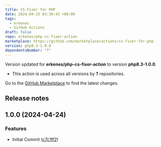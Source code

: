 ```yaml
---
title: CS-Fixer for PHP
date: 2024-04-25 03:30:43 +00:00
tags:
  - erkenes
  - GitHub Actions
draft: false
repo: erkenes/php-cs-fixer-action
marketplace: https://github.com/marketplace/actions/cs-fixer-for-php
version: php8.3-1.0.0
dependentsNumber: "?"
---
```



Version updated for **erkenes/php-cs-fixer-action** to version **php8.3-1.0.0**.
- This action is used across all versions by **?** repositories.

Go to the [GitHub Marketplace](https://github.com/marketplace/actions/cs-fixer-for-php) to find the latest changes.

## Release notes

## 1.0.0 (2024-04-24)


### Features

* Initial Commit ([c7c1ff2](https://github.com/erkenes/php-cs-fixer-action/commit/c7c1ff22aec1f8942c3f87265dd87f481fc6ec6c))
